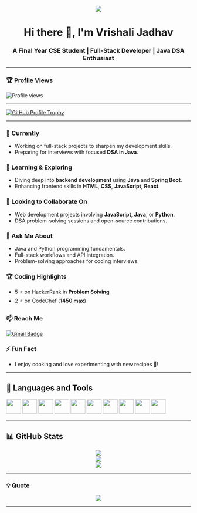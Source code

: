 <p align="center">
  <a href="https://github.com/Vrishali34">
    <img src="https://readme-typing-svg.herokuapp.com/?lines=Full-Stack%20Web%20Developer;DSA%20Enthusiast;Java%20and%20Python%20Lover;Always%20Learning%20New%20Things...&center=true&width=500&height=75">
  </a>
</p>

<h1 align="center">Hi there 👋, I'm Vrishali Jadhav</h1>
<h3 align="center">A Final Year CSE Student | Full-Stack Developer | Java DSA Enthusiast</h3>

---

### 🏆 Profile Views  
![Profile views](https://komarev.com/ghpvc/?username=vrishali-jadhav&color=brightgreen)

---

<p align="left">
  <a href="https://github.com/ryo-ma/github-profile-trophy">
    <img src="https://github-profile-trophy.vercel.app/?username=Vrishali34&theme=flat&row=1&margin-w=10" alt="GitHub Profile Trophy" />
  </a>
</p>

---

### 🔭 Currently
- Working on full-stack projects to sharpen my development skills.
- Preparing for interviews with focused **DSA in Java**.

### 🌱 Learning & Exploring
- Diving deep into **backend development** using **Java** and **Spring Boot**.
- Enhancing frontend skills in **HTML**, **CSS**, **JavaScript**, **React**.

### 👯 Looking to Collaborate On
- Web development projects involving **JavaScript**, **Java**, or **Python**.
- DSA problem-solving sessions and open-source contributions.

### 💬 Ask Me About
- Java and Python programming fundamentals.
- Full-stack workflows and API integration.
- Problem-solving approaches for coding interviews.

### 🏆 Coding Highlights
- 5 ⭐ on HackerRank in **Problem Solving**
- 2 ⭐ on CodeChef (**1450 max**)

### 📫 Reach Me
[![Gmail Badge](https://img.shields.io/badge/-jvrishali1@gmail.com-c14438?style=flat&logo=Gmail&logoColor=white&link=mailto:jvrishali1@gmail.com)](mailto:jvrishali1@gmail.com)

### ⚡ Fun Fact
- I enjoy cooking and love experimenting with new recipes 🍲!

---

## 🚀 Languages and Tools

<p align="left">
  <img src="https://cdn.jsdelivr.net/gh/devicons/devicon/icons/java/java-original.svg" height="40" />
  <img src="https://cdn.jsdelivr.net/gh/devicons/devicon/icons/python/python-original.svg" height="40" />
  <img src="https://cdn.jsdelivr.net/gh/devicons/devicon/icons/javascript/javascript-original.svg" height="40" />
  <img src="https://cdn.jsdelivr.net/gh/devicons/devicon/icons/react/react-original.svg" height="40" />
  <img src="https://cdn.jsdelivr.net/gh/devicons/devicon/icons/html5/html5-original.svg" height="40" />
  <img src="https://cdn.jsdelivr.net/gh/devicons/devicon/icons/css3/css3-original.svg" height="40" />
  <img src="https://cdn.jsdelivr.net/gh/devicons/devicon/icons/nodejs/nodejs-original.svg" height="40" />
  <img src="https://cdn.jsdelivr.net/gh/devicons/devicon/icons/mongodb/mongodb-original.svg" height="40" />
  <img src="https://cdn.jsdelivr.net/gh/devicons/devicon/icons/git/git-original.svg" height="40" />
  <img src="https://cdn.jsdelivr.net/gh/devicons/devicon/icons/github/github-original.svg" height="40" />
</p>

---

## 📊 GitHub Stats

<p align="center">
  <img src="https://github-readme-stats.vercel.app/api?username=Vrishali34&show_icons=true&count_private=true&hide=prs&title_color=0044ff&text_color=333&icon_color=0044ff&bg_color=ffffff&hide_border=true" />
  <br/>
  <img src="https://github-readme-stats.vercel.app/api/top-langs/?username=Vrishali34&layout=compact&title_color=0044ff&text_color=333&bg_color=ffffff&hide_border=true" />
  <br/>
  <a href="https://git.io/streak-stats">
    <img src="https://github-readme-streak-stats.herokuapp.com?user=Vrishali34&theme=default&hide_border=true" />
  </a>
</p>

---

### 💡 Quote 

<p align="center">
  <img src="https://img.shields.io/badge/💬%20Quote-Consistency%20is%20the%20key-blueviolet?style=for-the-badge" />
</p>

---
